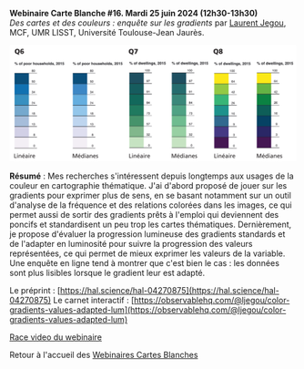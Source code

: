 **Webinaire Carte Blanche #16. Mardi 25 juin 2024 (12h30-13h30)** </br>
_Des cartes et des couleurs : enquête sur les gradients_ par [Laurent Jegou](https://ljegou.github.io/), MCF, UMR LISST, Université Toulouse-Jean Jaurès. </br>

![alt text](./visuel_ljegou2024.png)

**Résumé** : Mes recherches s'intéressent depuis longtemps aux usages de la couleur en cartographie thématique. J'ai d'abord proposé de jouer sur les gradients pour exprimer plus de sens, en se basant notamment sur un outil d'analyse de la fréquence et des relations colorées dans les images, ce qui permet aussi de sortir des gradients prêts à l'emploi qui deviennent des poncifs et standardisent un peu trop les cartes thématiques. Dernièrement, je propose d'évaluer la progression lumineuse des gradients standards et de l'adapter en luminosité pour suivre la progression des valeurs représentées, ce qui permet de mieux exprimer les valeurs de la variable. Une enquête en ligne tend à montrer que c'est bien le cas : les données sont plus lisibles lorsque le gradient leur est adapté.
</br>

Le préprint : [https://hal.science/hal-04270875](https://hal.science/hal-04270875)
Le carnet interactif : [https://observablehq.com/@ljegou/color-gradients-values-adapted-lum](https://observablehq.com/@ljegou/color-gradients-values-adapted-lum)

[Race video du webinaire](https://bbb-prod-rp.unistra.fr/playback/presentation/2.3/99470eae0814dfe5c9cca017ea6e2edc6966dada-1719308957319)

Retour à l'accueil des [Webinaires Cartes Blanches](https://github.com/magisAR9/webinaires)
